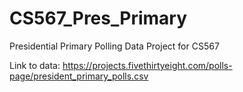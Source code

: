 # CS567_Pres_Primary
Presidential Primary Polling Data Project for CS567

Link to data: https://projects.fivethirtyeight.com/polls-page/president_primary_polls.csv
